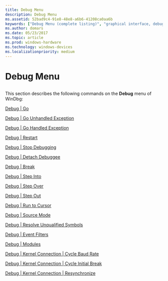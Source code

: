 ```yaml
---
title: Debug Menu
description: Debug Menu
ms.assetid: 52bad9c4-91e8-48e8-a6b6-41208ca0aa6b
keywords: ["Debug Menu (complete listing)", "graphical interface, debug menu"]
ms.author: domars
ms.date: 05/23/2017
ms.topic: article
ms.prod: windows-hardware
ms.technology: windows-devices
ms.localizationpriority: medium
---
```


# Debug Menu


## <span id="ddk_debug_menu_dbg"></span><span id="DDK_DEBUG_MENU_DBG"></span>


This section describes the following commands on the **Debug** menu of WinDbg:

[Debug | Go](debug---go.md)

[Debug | Go Unhandled Exception](debug---go-unhandled-exception.md)

[Debug | Go Handled Exception](debug---go-handled-exception.md)

[Debug | Restart](debug---restart.md)

[Debug | Stop Debugging](debug---stop-debugging.md)

[Debug | Detach Debuggee](debug---detach-debuggee.md)

[Debug | Break](debug---break.md)

[Debug | Step Into](debug---step-into.md)

[Debug | Step Over](debug---step-over.md)

[Debug | Step Out](debug---step-out.md)

[Debug | Run to Cursor](debug---run-to-cursor.md)

[Debug | Source Mode](debug---source-mode.md)

[Debug | Resolve Unqualified Symbols](debug---resolve-unqualified-symbols.md)

[Debug | Event Filters](debug---event-filters.md)

[Debug | Modules](debug---modules.md)

[Debug | Kernel Connection | Cycle Baud Rate](debug---kernel-connection---cycle-baud-rate.md)

[Debug | Kernel Connection | Cycle Initial Break](debug---kernel-connection---cycle-initial-break.md)

[Debug | Kernel Connection | Resynchronize](debug---kernel-connection---resynchronize.md)

 

 





